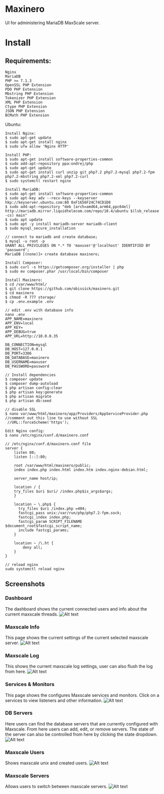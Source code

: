 # Maxinero
UI for administering MariaDB MaxScale server.

# Install

## Requirements:
    Nginx
    MariaDB
    PHP >= 7.1.3 	
    OpenSSL PHP Extension 	
    PDO PHP Extension 	
    Mbstring PHP Extension 
    Tokenizer PHP Extension
    XML PHP Extension
    Ctype PHP Extension
    JSON PHP Extension
    BCMath PHP Extension

Ubuntu:
```
Install Nginx:
$ sudo apt-get update
$ sudo apt-get install nginx
$ sudo ufw allow 'Nginx HTTP'

Install PHP:
$ sudo apt-get install software-properties-common
$ sudo add-apt-repository ppa:ondrej/php
$ sudo apt-get update
$ sudo apt-get install curl unzip git php7.2 php7.2-mysql php7.2-fpm php7.2-mbstring php7.2-xml php7.2-curl
$ sudo systemctl restart nginx

Install MariaDB:
$ sudo apt-get install software-properties-common
$ sudo apt-key adv --recv-keys --keyserver hkp://keyserver.ubuntu.com:80 0xF1656F24C74CD1D8
$ sudo add-apt-repository "deb [arch=amd64,arm64,ppc64el] http://mariadb.mirror.liquidtelecom.com/repo/10.4/ubuntu $(lsb_release -cs) main"
$ sudo apt update
$ sudo apt -y install mariadb-server mariadb-client
$ sudo mysql_secure_installation

// connect to mariadb and create database;
$ mysql -u root -p 
GRANT ALL PRIVILEGES ON *.* TO 'maxuser'@'localhost' IDENTIFIED BY 'password';
MariaDB [(none)]> create database maxinero;

Install Composer:
$ sudo curl -s https://getcomposer.org/installer | php
$ sudo mv composer.phar /usr/local/bin/composer

Install Maxinero:
$ cd /var/www/html/
$ git clone https://github.com/obissick/maxinero.git
$ cd maxinero
$ chmod -R 777 storage/
$ cp .env.example .env

// edit .env with database info
nano .env
APP_NAME=maxinero
APP_ENV=local
APP_KEY=
APP_DEBUG=true
APP_URL=http://10.0.0.35

DB_CONNECTION=mysql
DB_HOST=127.0.0.1
DB_PORT=3306
DB_DATABASE=maxinero
DB_USERNAME=maxuser
DB_PASSWORD=password

// Install dependencies
$ composer update
$ composer dump-autoload
$ php artisan config:clear
$ php artisan key:generate
$ php artisan migrate
$ php artisan db:seed

// disable SSL
$ nano var/www/html/maxinero/app/Providers/AppServiceProvider.php
//comment out this line to use without SSL
 //URL::forceScheme('https');

Edit Nginx config:
$ nano /etc/nginx/conf.d/maxinero.conf

// /etc/nginx/conf.d/maxinero.conf file
server {
    listen 80;
    listen [::]:80;

    root /var/www/html/maxinero/public;
    index index.php index.html index.htm index.nginx-debian.html;

    server_name host/ip;

    location / {
    try_files $uri $uri/ /index.php$is_args$args;
    }

    location ~ \.php$ {
      try_files $uri /index.php =404;
      fastcgi_pass unix:/var/run/php/php7.2-fpm.sock;
      fastcgi_index index.php;
      fastcgi_param SCRIPT_FILENAME $document_root$fastcgi_script_name;
      include fastcgi_params;
    }

    location ~ /\.ht {
        deny all;
    }
}

// reload nginx
sudo systemctl reload nginx
```
## Screenshots

### Dashboard
The dashboard shows the current connected users and info about the current maxscale threads.
![Alt text](/screenshots/dash.png?raw=true "Dashboard.")

### Maxscale Info
This page shows the current settings of the current selected maxscale server.
![Alt text](/screenshots/maxscaleinfo.png?raw=true "Maxscale info.")

### Maxscale Log
This shows the current maxscale log settings, user can also flush the log from here.
![Alt text](/screenshots/log.png?raw=true "Flush log.")

### Services & Monitors
This page shows the configures Maxscale services and monitors. Click on a services to view listeners and other information.
![Alt text](/screenshots/services_monitors.png?raw=true "Services & Monitors.")

### DB Servers
Here users can find the database servers that are currently configured with Maxscale. From here users can add, edit, or remove servers. The state of the server can also be controlled from here by clicking the state dropdown.
![Alt text](/screenshots/dbservers.png?raw=true "DB servers.")

### Maxscale Users
Shows maxscale unix and created users.
![Alt text](/screenshots/max_users.png?raw=true "Maxscale users.")

### Maxscale Servers
Allows users to switch between maxscale servers.
![Alt text](/screenshots/max_servers.png?raw=true "Maxscale servers.")
